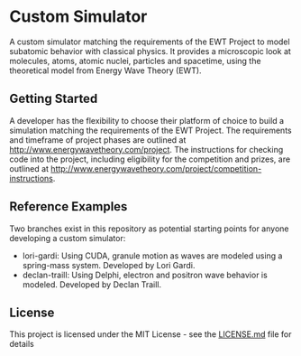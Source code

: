 # Custom Simulator
A custom simulator matching the requirements of the EWT Project to model subatomic behavior with classical physics. It provides a microscopic look at molecules, atoms, atomic nuclei, particles and spacetime, using the theoretical model from Energy Wave Theory (EWT).

## Getting Started
A developer has the flexibility to choose their platform of choice to build a simulation matching the requirements of the EWT Project.  The requirements and timeframe of project phases are outlined at http://www.energywavetheory.com/project.  The instructions for checking code into the project, including eligibility for the competition and prizes, are outlined at http://www.energywavetheory.com/project/competition-instructions.  

## Reference Examples
Two branches exist in this repository as potential starting points for anyone developing a custom simulator:
* lori-gardi: Using CUDA, granule motion as waves are modeled using a spring-mass system. Developed by Lori Gardi.
* declan-traill: Using Delphi, electron and positron wave behavior is modeled. Developed by Declan Traill.

## License
This project is licensed under the MIT License - see the [LICENSE.md](LICENSE.md) file for details
